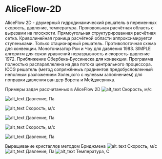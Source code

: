# AliceFlow-2D

AliceFlow 2D - двумерный гидродинамический решатель в переменных скорость, давление, температура.
Произвольная расчётная область с вырезами на плоскости.
Прямоугольная структурированная расчётная сетка. Криволинейная граница расчётной области аппроксимируется ступеньками.
Только стационарный решатель.
Противопоточная схема для конвекции. 
Монотонизатор Рхи и Чоу для давления 1983.
SIMPLE алгоритм для связи уравнений неразрывность и скорость-давление 1972.
Приближение Обербека-Буссинеска для конвекции.
Программа полностью распараллелена на два потока центрального процессора.
ICCG решатель (метод сопряжённыъ градиентов предобусловленный неполным 
разложением Холецкого с нулевым заполнением) для поправки давления ван дер Ворста и Мейджеринка.


Примеры задач рассчитанных в AliceFlow 2D
![alt_text](https://github.com/kirill7785/AliceFlow-2D/blob/main/pic/Скорость%202021.jpg)
Cкорость, м/с

![alt_text](https://github.com/kirill7785/AliceFlow-2D/blob/main/pic/Давление%202021.jpg)
Давление, Па

![alt_text](https://raw.githubusercontent.com/kirill7785/AliceFlow-2D/main/pic/Скорость%20в%20сужающемся%20канале.bmp)
Cкорость, м/с

![alt_text](https://raw.githubusercontent.com/kirill7785/AliceFlow-2D/main/pic/Давление%20в%20сужающемся%20канале.bmp)
Давление, Па

![alt_text](https://raw.githubusercontent.com/kirill7785/AliceFlow-2D/main/pic/змеевик%20скорость.bmp)
Cкорость, м/с

![alt_text](https://raw.githubusercontent.com/kirill7785/AliceFlow-2D/main/pic/змеевик%20Давление.bmp)
Давление, Па

Выращивание кристаллов методом Бриджмена
![alt_text](https://raw.githubusercontent.com/kirill7785/AliceFlow-2D/main/pic/Скорость%20Бриджмен%202.bmp)
Cкорость, м/с
![alt_text](https://raw.githubusercontent.com/kirill7785/AliceFlow-2D/main/pic/Давление%20Бриджмен%202.bmp)
Давление, Па
![alt_text](https://raw.githubusercontent.com/kirill7785/AliceFlow-2D/main/pic/Температура%20Бриджмен%202.bmp)
Температура, С
